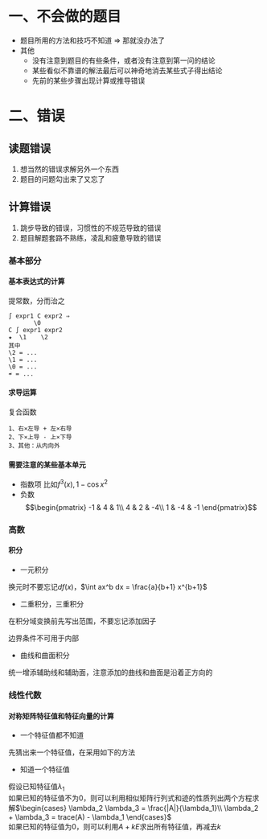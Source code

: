 <script>
  document.addEventListener('DOMContentLoaded', () => {
    pars = document.querySelectorAll('blockquote>p')
    for (let i = 0; i < pars.length; i++) {
      pars[i].innerHTML = pars[i].innerHTML.replaceAll(/<br\s*[\/]?>/gi, '\\\\')
    }
  })
</script>
<script type="text/x-mathjax-config">
  MathJax.Hub.Config({
    tex2jax: {
      inlineMath: [ ['$','$'], ["\\(","\\)"] ],
      processEscapes: true
    }
  });
</script>
<script type="text/javascript"
  src="https://cdn.mathjax.org/mathjax/latest/MathJax.js?config=TeX-AMS-MML_HTMLorMML">
</script>

# 一、不会做的题目

+ 题目所用的方法和技巧不知道 ⇒  那就没办法了
+ 其他
    + 没有注意到题目的有些条件，或者没有注意到第一问的结论
    + 某些看似不靠谱的解法最后可以神奇地消去某些式子得出结论
    + 先前的某些步骤出现计算或推导错误

# 二、错误

## 读题错误

1. 想当然的错误求解另外一个东西
2. 题目的问题勾出来了又忘了

## 计算错误

1. 跳步导致的错误，习惯性的不规范导致的错误
2. 题目解题套路不熟练，凌乱和疲惫导致的错误

### 基本部分

#### 基本表达式的计算

提常数，分而治之
```
∫ expr1 C expr2 ⇒ 
       \0
C ∫ expr1 expr2
★  \1    \2
其中
\2 = ...
\1 = ...
\0 = ...
☔ = ...
```

#### 求导运算

复合函数
```
1、右×左导 + 左×右导
2、下×上导 - 上×下导
3、其他：从内向外
```

#### 需要注意的某些基本单元

+ 指数项
比如$f^3(x), 1-\cos{x^2}$
+ 负数
$$\begin{pmatrix}
-1 & 4 & 1\\
4 & 2 & -4\\
1 & -4 & -1
\end{pmatrix}$$

### 高数

#### 积分

+ 一元积分

换元时不要忘记$df(x)$，$\int ax^b dx = \frac{a}{b+1} x^{b+1}$

+ 二重积分，三重积分

在积分域变换前先写出范围，不要忘记添加因子

边界条件不可用于内部

+ 曲线和曲面积分

统一增添辅助线和辅助面，注意添加的曲线和曲面是沿着正方向的

### 线性代数

#### 对称矩阵特征值和特征向量的计算

+ 一个特征值都不知道

先猜出来一个特征值，在采用如下的方法

+ 知道一个特征值

假设已知特征值$\lambda_1$  
如果已知的特征值不为0，则可以利用相似矩阵行列式和迹的性质列出两个方程求解$\begin{cases}
\lambda_2 \lambda_3 = \frac{|A|}{\lambda_1}\\
\lambda_2 + \lambda_3 = trace(A) - \lambda_1
\end{cases}$  
如果已知的特征值为0，则可以利用$A+kE$求出所有特征值，再减去$k$ 
